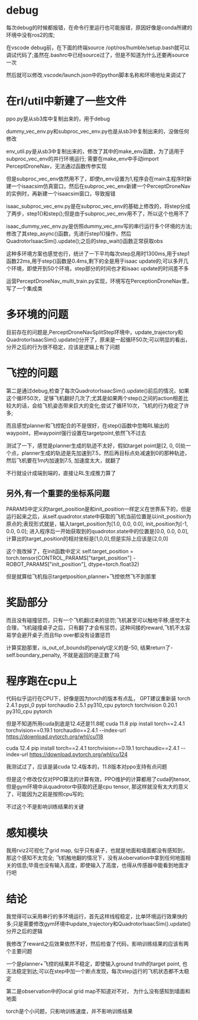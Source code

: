 # debug

每次debug的时候都报错，在命令行里运行也可能报错，原因好像是conda所建的环境中没有ros2的库;

在vscode debug前，在下面的终端source /opt/ros/humble/setup.bash就可以调试代码了;虽然在.bashrc中已经source过了，但是不知道为什么还要再source一次

然后就可以修改.vscode/launch.json中的python脚本名称和环境地址来调试了

# 在rl/util中新建了一些文件

ppo.py是从sb3库中复制出来的，用于debug

dummy_vec_env.py和subproc_vec_env.py也是从sb3中复制出来的，没做任何修改

env_util.py是从sb3中复制出来的，修改了其中的make_env函数，为了适用于subproc_vec_env的并行环境运行; 需要在make_env中手动import PerceptDroneNav，无法通过函数传参实现

但是subproc_vec_env依然用不了，即使n_env设置为1,程序会在main主程序时新建一个isaacsim仿真窗口，然后在subproc_vec_env新建一个PerceptDroneNav的实例时，再新建一个isaacsim窗口，导致报错

isaac_subproc_vec_env.py是在subproc_vec_env的基础上修改的，将step分成了两步，step1()和step();但是由于subproc_vec_env用不了，所以这个也用不了

isaac_dummy_vec_env.py是仿照dummy_vec_env写的串行运行多个环境的方法;
修改了其step_async()函数，先进行step1()操作，然后QuadrotorIsaacSim().update();之后的step_wait()函数正常获取obs

这种多环境方案也感觉也行，统计了一下平均每次step总用时1300ms,用于step1函数22ms,用于step()函数是0.4ms,剩下的全是用于isaac update的;可以多开几个环境，即使开到50个环境，step部分的时间也才和isaac update的时间差不多

运营PerceptDroneNav_multi_train.py实现，环境写在PerceptionDroneNav里，写了一个集成类

# 多环境的问题
目前存在的问题是,PerceptDroneNavSplitStep环境中，update_trajectory和QuadrotorIsaacSim().update()分开了，原来是一起循环50次;可以明显的看出，分开之后的行为很不稳定，应该是逻辑上有了问题


# 飞控的问题
第二是通过debug,检查了每次QuadrotorIsaacSim().update()前后的情况，如果这个循环50次，足够飞机翻好几次了;尤其是如果两个step()之间的action相差比较大的话，会给飞机姿态带来巨大的变化;尝试了循环10次，飞机的行为稳定了许多;

而且感觉planner和飞控配合的不是很好，在step()函数中忽略RL输出的waypoint，把waypoint强行设置在targetpoint,依然飞不过去

测试了一下，感觉是planner生成的轨迹不太好，假如target point是[2, 0, 0]处一个点，planner生成的轨迹是先加速到7.5，然后再目标点处减速到0的那种轨迹，然后飞机要在1m内加速到7.5, 加速度太大，就翻了

不行就设计成端到端的，直接让RL生成推力算了

## **另外**,有一个重要的坐标系问题

PARAMS中定义的target_position是和init_position一样定义在世界系下的，但是运行起来之后，从self.quadrotor.state中获取的飞机当前位置是以init_position为原点的;表现形式就是，输入target_position为[1.0, 0.0, 0.0], init_position为[-1, 0.0, 0.0]; 进入程序后一开始获取到的quadrotor.state中的位置是[0.0, 0.0, 0.0], 计算出的target_position的相对坐标是[1,0,0],但是实际上应该是[2,0,0]

这个我改掉了，在init函数中定义
self.target_position = torch.tensor(CONTROL_PARAMS["target_position"] - ROBOT_PARAMS["init_position"], dtype=torch.float32)

但是就算给飞机指示targetposition,planner+飞控依然飞不到那里

# 奖励部分
而且没有碰撞惩罚，只有一个飞机翻过来的惩罚;飞机甚至可以触地平移;感觉不太合理，飞机碰撞桌子之后，只有翻了才会有惩罚，这种间接的reward,飞机不太容易学会避开桌子;而且flip over都没有设置惩罚

计算奖励那里，is_out_of_bounds的penalyt定义的是-50, 结果return了-self.boundary_penalty, 不就是返回的是正数了吗

# 程序跑在cpu上
代码似乎运行在CPU下，好像是因为torch的版本有点乱， GPT建议重新装
torch                     2.4.1                    pypi_0    pypi
torchaudio                2.5.1                 py310_cpu    pytorch
torchvision               0.20.1                py310_cpu    pytorch

但是不知道所用cuda到底是12.4还是11.8呢
cuda 11.8
pip install torch==2.4.1 torchvision==0.19.1 torchaudio==2.4.1 --index-url https://download.pytorch.org/whl/cu118

cuda 12.4
pip install torch==2.4.1 torchvision==0.19.1 torchaudio==2.4.1 --index-url https://download.pytorch.org/whl/cu124

我测试过了，应该是装cuda 12.4版本的，11.8版本对ppo支持有点问题

但是这个修改仅仅对PPO算法的计算有效，PPO维护的计算都用了cuda的tensor, 但是gym环境中从quadrotor中获取的还是cpu tensor, 那这样就没有太大的意义了，可能因为之前是按照cpu写的;

不过这个不是影响训练结果的关键

# 感知模块

我用rviz2可视化了grid map, 似乎只有桌子，也就是地面和墙面都没有感知到，那这个感知不太完全; 飞机触地翻的情况下，没有从obervation中拿到任何地面相关的信息;毕竟也没有输入高度，即使输入了高度，也得从传感器中能看到地面才行吧

# 结论

我觉得可以采用串行的多环境运行，首先这样线程稳定，比单环境运行效果快的多;只是需要修改gym环境中update_trajectory和QuadrotorIsaacSim().update()分开之后的逻辑

我修改了reward之后效果依然不好，然后检查了代码，影响训练结果的应该有两个主要问题

一个是planner+飞控的结果并不稳定，即使输入ground truth的target point, 也无法稳定到达;可以在step中加一个断点发现，每次step运行的飞机状态都不太稳定

第二是observation中的local grid map不知道对不对， 为什么没有感知到墙面和地面

torch是个小问题，只影响训练速度，并不影响训练结果